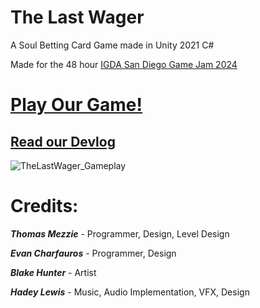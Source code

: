 # The Last Wager
A Soul Betting Card Game made in Unity 2021 C#

Made for the 48 hour [IGDA San Diego Game Jam 2024](https://itch.io/jam/sdgj-24)

# **[Play Our Game!](https://tommezzie.itch.io/the-last-wager)**

## **[Read our Devlog](https://tommezzie.itch.io/the-last-wager/devlog)**

![TheLastWager_Gameplay](https://github.com/user-attachments/assets/23f4b5ad-9c18-4b96-9c88-b980c9ef96ae)

# Credits:

**_Thomas Mezzie_** - Programmer, Design, Level Design

**_Evan Charfauros_** - Programmer, Design

**_Blake Hunter_** - Artist

**_Hadey Lewis_** - Music, Audio Implementation, VFX, Design

